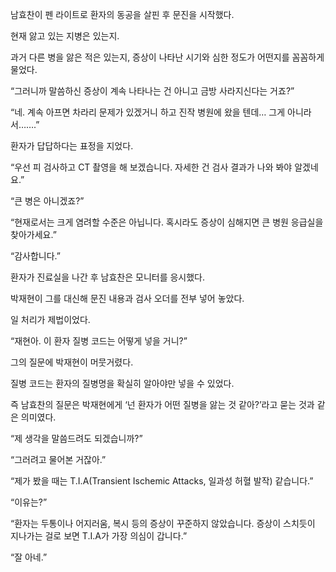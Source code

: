 남효찬이 펜 라이트로 환자의 동공을 살핀 후 문진을 시작했다.

현재 앓고 있는 지병은 있는지.

과거 다른 병을 앓은 적은 있는지, 증상이 나타난 시기와 심한 정도가 어떤지를 꼼꼼하게 물었다.

“그러니까 말씀하신 증상이 계속 나타나는 건 아니고 금방 사라지신다는 거죠?”

“네. 계속 아프면 차라리 문제가 있겠거니 하고 진작 병원에 왔을 텐데… 그게 아니라서…….”

환자가 답답하다는 표정을 지었다.

“우선 피 검사하고 CT 촬영을 해 보겠습니다. 자세한 건 검사 결과가 나와 봐야 알겠네요.”

“큰 병은 아니겠죠?”

“현재로서는 크게 염려할 수준은 아닙니다. 혹시라도 증상이 심해지면 큰 병원 응급실을 찾아가세요.”

“감사합니다.”

환자가 진료실을 나간 후 남효찬은 모니터를 응시했다.

박재현이 그를 대신해 문진 내용과 검사 오더를 전부 넣어 놓았다.

일 처리가 제법이었다.

“재현아. 이 환자 질병 코드는 어떻게 넣을 거니?”

그의 질문에 박재현이 머뭇거렸다.

질병 코드는 환자의 질병명을 확실히 알아야만 넣을 수 있었다.

즉 남효찬의 질문은 박재현에게 ‘넌 환자가 어떤 질병을 앓는 것 같아?’라고 묻는 것과 같은 의미였다.

“제 생각을 말씀드려도 되겠습니까?”

“그러려고 물어본 거잖아.”

“제가 봤을 때는 T.I.A(Transient Ischemic Attacks, 일과성 허혈 발작) 같습니다.”

“이유는?”

“환자는 두통이나 어지러움, 복시 등의 증상이 꾸준하지 않았습니다. 증상이 스치듯이 지나가는 걸로 보면 T.I.A가 가장 의심이 갑니다.”

“잘 아네.”